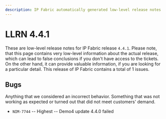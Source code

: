 ```yaml
---
description: IP Fabric automatically generated low-level release notes for version 4.4.1.
---
```


# LLRN 4.4.1

These are low-level release notes for IP Fabric release `4.4.1`. Please note, that this page contains very low-level information about the actual release, which can lead to false conclusions if you don't have access to the tickets. On the other hand, it can provide valuable information, if you are looking for a particular detail. This release of IP Fabric contains a total of 1 issues.

## Bugs

Anything that we considered an incorrect behavior. Something that was not working as expected or turned out that did not meet customers' demand.

- `NIM-7744` -- Highest -- Demo4 update 4.4.0 failed
